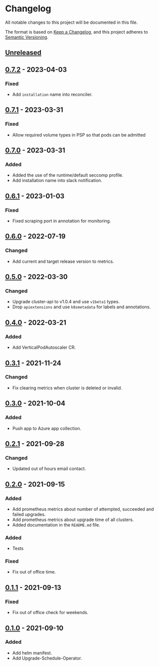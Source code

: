 # Changelog

All notable changes to this project will be documented in this file.

The format is based on [Keep a Changelog](https://keepachangelog.com/en/1.0.0/),
and this project adheres to [Semantic Versioning](https://semver.org/spec/v2.0.0.html).



## [Unreleased]

## [0.7.2] - 2023-04-03

### Fixed

- Add `installation` name into reconciler.

## [0.7.1] - 2023-03-31

### Fixed

- Allow required volume types in PSP so that pods can be admitted

## [0.7.0] - 2023-03-31

### Added

- Added the use of the runtime/default seccomp profile.
- Add installation name into slack notification.

## [0.6.1] - 2023-01-03

### Fixed

- Fixed scraping port in annotation for monitoring.

## [0.6.0] - 2022-07-19

### Changed

- Add current and target release version to metrics.

## [0.5.0] - 2022-03-30

### Changed

- Upgrade cluster-api to v1.0.4 and use `v1beta1` types.
- Drop `apiextensions` and use `k8smetadata` for labels and annotations.

## [0.4.0] - 2022-03-21

### Added

- Add VerticalPodAutoscaler CR.

## [0.3.1] - 2021-11-24

### Changed

- Fix clearing metrics when cluster is deleted or invalid.

## [0.3.0] - 2021-10-04

### Added
- Push app to Azure app collection. 

## [0.2.1] - 2021-09-28

### Changed

- Updated out of hours email contact.

## [0.2.0] - 2021-09-15


### Added

- Add prometheus metrics about number of attempted, succeeded and failed upgrades.
- Add prometheus metrics about upgrade time of all clusters.
- Added documentation in the `README.md` file.

### Added

- Tests

### Fixed

- Fix out of office time.

## [0.1.1] - 2021-09-13

### Fixed

- Fix out of office check for weekends.

## [0.1.0] - 2021-09-10

### Added

- Add helm manifest.
- Add Upgrade-Schedule-Operator.


[Unreleased]: https://github.com/giantswarm/upgrade-schedule-operator/compare/v0.7.2...HEAD
[0.7.2]: https://github.com/giantswarm/upgrade-schedule-operator/compare/v0.7.1...v0.7.2
[0.7.1]: https://github.com/giantswarm/upgrade-schedule-operator/compare/v0.7.0...v0.7.1
[0.7.0]: https://github.com/giantswarm/upgrade-schedule-operator/compare/v0.6.1...v0.7.0
[0.6.1]: https://github.com/giantswarm/upgrade-schedule-operator/compare/v0.6.0...v0.6.1
[0.6.0]: https://github.com/giantswarm/upgrade-schedule-operator/compare/v0.5.0...v0.6.0
[0.5.0]: https://github.com/giantswarm/upgrade-schedule-operator/compare/v0.4.0...v0.5.0
[0.4.0]: https://github.com/giantswarm/upgrade-schedule-operator/compare/v0.3.1...v0.4.0
[0.3.1]: https://github.com/giantswarm/upgrade-schedule-operator/compare/v0.3.0...v0.3.1
[0.3.0]: https://github.com/giantswarm/upgrade-schedule-operator/compare/v0.2.1...v0.3.0
[0.2.1]: https://github.com/giantswarm/upgrade-schedule-operator/compare/v0.2.0...v0.2.1
[0.2.0]: https://github.com/giantswarm/upgrade-schedule-operator/compare/v0.1.1...v0.2.0
[0.1.1]: https://github.com/giantswarm/upgrade-schedule-operator/compare/v0.1.0...v0.1.1
[0.1.0]: https://github.com/giantswarm/upgrade-schedule-operator/releases/tag/v0.1.0
